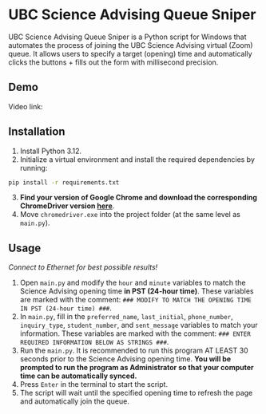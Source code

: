 # UBC Science Advising Queue Sniper

UBC Science Advising Queue Sniper is a Python script for Windows that automates the process of joining the UBC Science Advising virtual (Zoom) queue. It allows users to specify a target (opening) time and automatically clicks the buttons + fills out the form with millisecond precision.

## Demo

Video link: 

## Installation

1. Install Python 3.12.
2. Initialize a virtual environment and install the required dependencies by running:
```bash
pip install -r requirements.txt
```
3. **Find your version of Google Chrome and download the corresponding ChromeDriver version [here](https://googlechromelabs.github.io/chrome-for-testing/)**. 
4. Move `chromedriver.exe` into the project folder (at the same level as `main.py`).

## Usage

*Connect to Ethernet for best possible results!*
1. Open `main.py` and modify the `hour` and `minute` variables to match the Science Advising opening time **in PST (24-hour time)**. These variables are marked with the comment: `### MODIFY TO MATCH THE OPENING TIME IN PST (24-hour time) ###`.
2. In `main.py`, fill in the `preferred_name`, `last_initial`, `phone_number`, `inquiry_type`, `student_number`, and `sent_message` variables to match your information. These variables are marked with the comment: `### ENTER REQUIRED INFORMATION BELOW AS STRINGS ###`.
3. Run the `main.py`. It is recommended to run this program AT LEAST 30 seconds prior to the Science Advising opening time. **You will be prompted to run the program as Administrator so that your computer time can be automatically synced.**
4. Press `Enter` in the terminal to start the script.
5. The script will wait until the specified opening time to refresh the page and automatically join the queue.